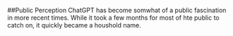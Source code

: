##Public Perception
ChatGPT has become somwhat of a public fascination in more recent times. While it took a few months for most of hte public to catch on, it quickly became a houshold name. 
